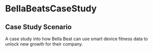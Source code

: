 # **BellaBeatsCaseStudy**
## **Case Study Scenario**
A case study into how Bella Beat can use smart device fitness data to unlock new growth for their company.
